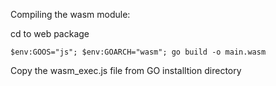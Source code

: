 Compiling the wasm module:

cd to web package
```
$env:GOOS="js"; $env:GOARCH="wasm"; go build -o main.wasm
```

Copy the wasm_exec.js file from GO installtion directory